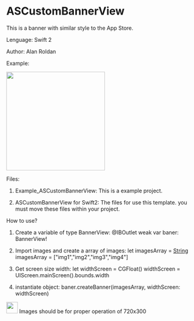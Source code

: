 # ASCustomBannerView

This is a banner with similar style to the App Store.

Lenguage: Swift 2

Author: Alan Roldan


Example:

<img src="GIF_ASCustomBannerView.gif" width="260">


Files:

1. Example_ASCustomBannerView: 
This is a example project.

2. ASCustomBannerView for Swift2: 
The files for use this template. you must move these files within your project.



How to use?

1. Create a variable of type BannerView:
@IBOutlet weak var baner: BannerView!

2. Import images and create a array of images:
let imagesArray = [String]()
imagesArray = ["img1","img2","img3","img4"]

3. Get screen size width:
let widthScreen = CGFloat()
widthScreen = UIScreen.mainScreen().bounds.width

3. instantiate object:
baner.createBanner(imagesArray, widthScreen: widthScreen)


<img src="http://www.floridauniversitaria.es/es-ES/noticias/PublishingImages/aviso_importante.png" width="30"> Images should be for proper operation of 720x300






